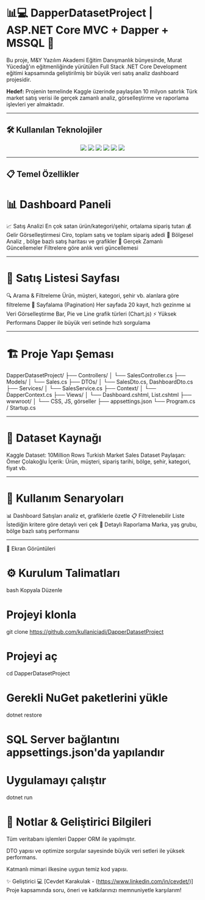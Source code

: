 # 📊💻 DapperDatasetProject | ASP.NET Core MVC + Dapper + MSSQL 🚀
Bu proje, M&Y Yazılım Akademi Eğitim Danışmanlık bünyesinde, Murat Yücedağ'ın eğitmenliğinde yürütülen Full Stack .NET Core Development eğitimi kapsamında geliştirilmiş bir büyük veri satış analiz dashboard projesidir.

**Hedef:** Projenin temelinde Kaggle üzerinde paylaşılan 10 milyon satırlık Türk market satış verisi ile gerçek zamanlı analiz, görselleştirme ve raporlama işlevleri yer almaktadır.

---

 ## 🛠️ Kullanılan Teknolojiler
<p align="center"> 
  <img src="https://img.shields.io/badge/.NET%207-512BD4?style=for-the-badge&logo=dotnet&logoColor=white" /> 
  <img src="https://img.shields.io/badge/ASP.NET%20Core%20MVC-5C2D91?style=for-the-badge&logo=dotnet&logoColor=white" /> 
  <img src="https://img.shields.io/badge/Dapper-007ACC?style=for-the-badge&logo=csharp&logoColor=white" /> 
  <img src="https://img.shields.io/badge/SQL%20Server-CC2927?style=for-the-badge&logo=microsoftsqlserver&logoColor=white" />
  <img src="https://img.shields.io/badge/Chart.js-F5788D?style=for-the-badge&logo=chartdotjs&logoColor=white" /> 
  <img src="https://img.shields.io/badge/Bootstrap%204-563D7C?style=for-the-badge&logo=bootstrap&logoColor=white" /> 
</p>

---

## 📋 Temel Özellikler

# 📊 Dashboard Paneli
📈 Satış Analizi	En çok satan ürün/kategori/şehir, ortalama sipariş tutarı
💰 Gelir Görselleştirmesi	Ciro, toplam satış ve toplam sipariş adedi
📍 Bölgesel Analiz	, bölge bazlı satış haritası ve grafikler
🔄 Gerçek Zamanlı Güncellemeler	Filtrelere göre anlık veri güncellemesi

---

# 📃 Satış Listesi Sayfası
🔍 Arama & Filtreleme	Ürün, müşteri, kategori, şehir vb. alanlara göre filtreleme
📄 Sayfalama (Pagination)	Her sayfada 20 kayıt, hızlı gezinme
📊 Veri Görselleştirme	Bar, Pie ve Line grafik türleri (Chart.js)
⚡ Yüksek Performans	Dapper ile büyük veri setinde hızlı sorgulama

---

# 🏗️ Proje Yapı Şeması

DapperDatasetProject/
├── Controllers/
│   └── SalesController.cs
├── Models/
│   └── Sales.cs
├── DTOs/
│   └── SalesDto.cs, DashboardDto.cs
├── Services/
│   └── SalesService.cs
├── Context/
│   └── DapperContext.cs
├── Views/
│   └── Dashboard.cshtml, List.cshtml
├── wwwroot/
│   └── CSS, JS, görseller
├── appsettings.json
└── Program.cs / Startup.cs

---

# 🔗 Dataset Kaynağı

Kaggle Dataset: 10Million Rows Turkish Market Sales Dataset
Paylaşan: Ömer Çolakoğlu
İçerik: Ürün, müşteri, sipariş tarihi, bölge, şehir, kategori, fiyat vb.

---

# 🧩 Kullanım Senaryoları

📊 Dashboard	Satışları analiz et, grafiklerle özetle
📋 Filtrelenebilir Liste	İstediğin kritere göre detaylı veri çek
🔎 Detaylı Raporlama	Marka, yaş grubu, bölge bazlı satış performansı

---

📸 Ekran Görüntüleri


# ⚙️ Kurulum Talimatları
bash
Kopyala
Düzenle
# Projeyi klonla
git clone https://github.com/kullaniciadi/DapperDatasetProject

# Projeyi aç
cd DapperDatasetProject

# Gerekli NuGet paketlerini yükle
dotnet restore

# SQL Server bağlantını appsettings.json'da yapılandır

# Uygulamayı çalıştır
dotnet run

# 📌 Notlar & Geliştirici Bilgileri
Tüm veritabanı işlemleri Dapper ORM ile yapılmıştır.

DTO yapısı ve optimize sorgular sayesinde büyük veri setleri ile yüksek performans.

Katmanlı mimari ilkesine uygun temiz kod yapısı.

✨ Geliştirici
💻 [Cevdet Karakulak - (https://www.linkedin.com/in/cevdet/)]
Proje kapsamında soru, öneri ve katkılarınızı memnuniyetle karşılarım!
